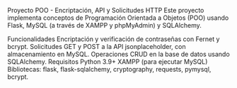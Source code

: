 Proyecto POO - Encriptación, API y Solicitudes HTTP
Este proyecto implementa conceptos de Programación Orientada a Objetos (POO) usando Flask, MySQL (a través de XAMPP y phpMyAdmin) y SQLAlchemy.

Funcionalidades
Encriptación y verificación de contraseñas con Fernet y bcrypt.
Solicitudes GET y POST a la API jsonplaceholder, con almacenamiento en MySQL.
Operaciones CRUD en la base de datos usando SQLAlchemy.
Requisitos
Python 3.9+
XAMPP (para ejecutar MySQL)
Bibliotecas: flask, flask-sqlalchemy, cryptography, requests, pymysql, bcrypt.
